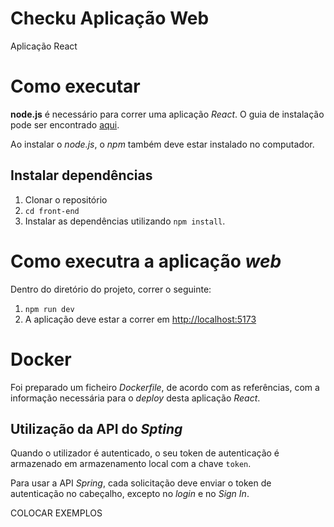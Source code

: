 # Checku Aplicação Web

Aplicação React 

#  Como executar

**node.js** é necessário para correr uma aplicação _React_. O guia de instalação pode ser encontrado [aqui](https://nodejs.org/en/).

Ao instalar o _node.js_, o _npm_ também deve estar instalado no computador.

## Instalar dependências

1. Clonar o repositório
2. ```cd front-end```
3. Instalar as dependências utilizando ```npm install```.

# Como executra a aplicação _web_

Dentro do diretório do projeto, correr o seguinte:

1. `npm run dev`
2. A aplicação deve estar a correr em [http://localhost:5173](http://localhost:5173)


# Docker

Foi preparado um ficheiro _Dockerfile_, de acordo com as referências, com a informação necessária para o _deploy_ desta aplicação _React_.


## Utilização da API do _Spting_

Quando o utilizador é autenticado, o seu token de autenticação é armazenado em armazenamento local com a chave `token`.

Para usar a API _Spring_, cada solicitação deve enviar o token de autenticação no cabeçalho, excepto no _login_ e no _Sign In_. 


COLOCAR EXEMPLOS

